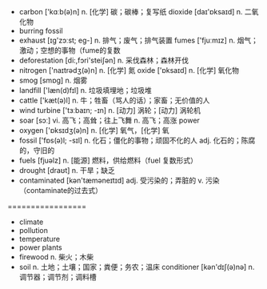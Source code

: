 - carbon ['kɑːb(ə)n] n. [化学] 碳；碳棒；复写纸 dioxide [daɪ'ɒksaɪd] n. 二氧化物
- burring fossil
- exhaust [ɪg'zɔːst; eg-] n. 排气；废气；排气装置 fumes ['fjuːmɪz] n. 烟气；激动；空想的事物（fume的复数
- deforestation [di:,fɔri'steiʃən] n. 采伐森林；森林开伐
- nitrogen ['naɪtrədʒ(ə)n] n. [化学] 氮 oxide  ['ɒksaɪd] n. [化学] 氧化物
- smog [smɒg] n. 烟雾
- landfill ['læn(d)fɪl] n. 垃圾填埋地；垃圾堆
- cattle ['kæt(ə)l] n. 牛；牲畜（骂人的话）；家畜；无价值的人
- wind turbine ['tɜːbaɪn; -ɪn] n. [动力] 涡轮；[动力] 涡轮机
- soar [sɔː] vi. 高飞；高耸；往上飞舞 n. 高飞；高涨 power
- oxygen ['ɒksɪdʒ(ə)n] n. [化学] 氧气，[化学] 氧
- fossil ['fɒs(ə)l; -sɪl] n. 化石；僵化的事物；顽固不化的人 adj. 化石的；陈腐的，守旧的
- fuels [fjuəlz] n. [能源] 燃料，供给燃料（fuel 复数形式）
- drought [draʊt] n. 干旱；缺乏
- contaminated [kən'tæməneɪtɪd] adj. 受污染的；弄脏的 v. 污染（contaminate的过去式）

=================

- climate
- pollution
- temperature
- power plants
- firewood n. 柴火；木柴
- soil n. 土地；土壤；国家；粪便；务农；温床 conditioner [kən'dɪʃ(ə)nə] n. 调节器；调节剂；调料槽
